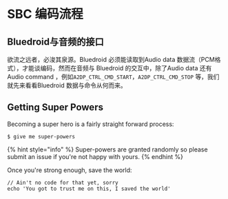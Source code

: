 # SBC 编码流程

## Bluedroid与音频的接口

欲流之远者，必浚其泉源。Bluedroid 必须能读取到Audio data 数据流（PCM格式），才能谈编码，然而在音频与 Bluedroid 的交互中，除了Audio data 还有 Audio command ，例如`A2DP_CTRL_CMD_START`，`A2DP_CTRL_CMD_STOP` 等，我们就先来看看Bluedroid 数据与命令从何而来。

## Getting Super Powers

Becoming a super hero is a fairly straight forward process:

```
$ give me super-powers
```

{% hint style="info" %}
 Super-powers are granted randomly so please submit an issue if you're not happy with yours.
{% endhint %}

Once you're strong enough, save the world:

```
// Ain't no code for that yet, sorry
echo 'You got to trust me on this, I saved the world'
```



